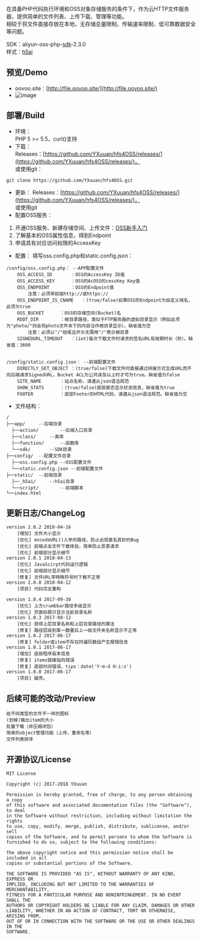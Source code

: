 在具备PHP代码执行环境和OSS对象存储服务的条件下，作为云HTTP文件服务器，提供简单的文件列表、上传下载、管理等功能。  
相较于将文件直接存放在本地，无存储总量限制、传输速率限制、低可靠数据安全等问题。
  
SDK：aliyun-oss-php-[sdk](https://promotion.aliyun.com/ntms/act/ossdoclist.html)-2.3.0  
样式：[h5ai](https://larsjung.de/h5ai/)

## 预览/Demo
* oovoo.site：[http://file.oovoo.site/](http://file.oovoo.site/)
* ![image](https://yxuuan.github.io/hfs4oss-demo/demo.png)

## 部署/Build
* 环境：  
PHP 5 >= 5.5，curl()支持
* 下载：  
Releases：[https://github.com/YXuuan/hfs4OSS/releases/](https://github.com/YXuuan/hfs4OSS/releases/)，  
或使用git：
~~~
git clone https://github.com/YXuuan/hfs4OSS.git
~~~
* 更新：
Releases：[https://github.com/YXuuan/hfs4OSS/releases/](https://github.com/YXuuan/hfs4OSS/releases/)，  
或使用git
* 配置OSS服务：
1. 开通OSS服务、新建存储空间、上传文件：[OSS新手入门](https://promotion.aliyun.com/ntms/ossedu2.html)
2. 了解基本的OSS属性信息，得到Endpoint
3. 申请具有对应访问权限的AccessKey
* 配置：
填写oss.config.php和static.config.json：
~~~
/config/oss.config.php：	--APP配置文件
	OSS_ACCESS_ID		：OSS的AccessKey ID值
	OSS_ACCESS_KEY		：OSS的AcOSS的cessKey Key值
	OSS_ENDPOINT		：OSS的Endpoint值
		注意：必须带前缀http://或https://
	OSS_ENDPOINT_IS_CNAME	：(true/false)如果OSS的Endpoint为自定义域名，此项为true
	OSS_BUCKET		：OSS的存储空间(Bucket)名
	ROOT_DIR		：根目录路径，类似于FTP服务器的虚拟目录显示（例如此项为"photo/"则会将photo文件夹下的内容当作根目录显示）。缺省值为空
		注意：必须以"/"结尾且开头无需用"/"表示根目录
	SIGNEDURL_TIMEOUT   ：(int)每次下载文件时请求的签名URL有效期时长（秒）。缺省值：3600


/config/static.config.json：	--前端配置文件
	DIRECTLY_GET_OBJECT	：(true/false)下载文件时直接通过拼接方式生成URL而不向后端请求SignedURL，Bucket ACL为公共读及以上时才可为true。缺省值为false
	SITE_NAME		：站点名称，请遵从json语法规范
	SHOW_STATS		：(true/false)底部是否显示状态信息，缺省值为true
	FOOTER			：底部Footer的HTML代码，请遵从json语法规范。缺省值为空
~~~
* 文件结构：
```
/
├──app/		--后端目录
  ├──action/		--后端入口目录
  ├──class/		--类库
  ├──function/		--函数库
  └──sdk/		--SDK目录
├──config/	--配置文件目录
  ├──oss.config.php	--OSS配置文件
  └──static.config.json	--前端配置文件
├──static/	--前端目录
  ├──_h5ai/		--h5ai目录
  └──script/		--前端脚本
└──index.html
```

## 更新日志/ChangeLog
```
version 2.0.2 2018-04-16
	[增加] 文件大小显示
	[优化] encodeURL()入参的路径，防止出现莫名其妙的Bug
	[优化] 前端点击文件下载体验，简单防止恶意请求
	[优化] 前端部分显示细节
version 2.0.1 2018-04-13
	[优化] JavaScirpt代码运行逻辑
	[优化] 前端部分显示细节
	[修复] 文件URL带特殊符号时下载不正常
version 2.0.0 2018-04-12
	[项目] 代码完全重构

version 1.0.4 2017-09-30
	[优化] 上方crumbbar路径多级显示
	[优化] 页面标题只显示当前目录名称
version 1.0.3 2017-08-12
	[优化] 获得上层目录名称和上层目录路径的算法
	[修复] 路径层级到某一数量后上一级文件夹名称显示不正常
version 1.0.2 2017-06-17
	[修复] folder或item不存在时遍历数组产生报错信息
version 1.0.1 2017-06-17
	[增加] 底部程序版本信息
	[修复] items链接指向错误
	[修复] 底部时间错误，tips：date('Y-m-d H:i:s')
version 1.0.0 2017-06-17
	[项目] 破壳。
```

## 后续可能的改动/Preview
```
给不同类型的文件不一样的图标
(划掉)输出item的大小
批量下载（非压缩闭包）
简单的object管理功能（上传，重命名等）
文件列表排序
```

## 开源协议/License
```
MIT License

Copyright (c) 2017-2018 YXuuan

Permission is hereby granted, free of charge, to any person obtaining a copy
of this software and associated documentation files (the "Software"), to deal
in the Software without restriction, including without limitation the rights
to use, copy, modify, merge, publish, distribute, sublicense, and/or sell
copies of the Software, and to permit persons to whom the Software is
furnished to do so, subject to the following conditions:

The above copyright notice and this permission notice shall be included in all
copies or substantial portions of the Software.

THE SOFTWARE IS PROVIDED "AS IS", WITHOUT WARRANTY OF ANY KIND, EXPRESS OR
IMPLIED, INCLUDING BUT NOT LIMITED TO THE WARRANTIES OF MERCHANTABILITY,
FITNESS FOR A PARTICULAR PURPOSE AND NONINFRINGEMENT. IN NO EVENT SHALL THE
AUTHORS OR COPYRIGHT HOLDERS BE LIABLE FOR ANY CLAIM, DAMAGES OR OTHER
LIABILITY, WHETHER IN AN ACTION OF CONTRACT, TORT OR OTHERWISE, ARISING FROM,
OUT OF OR IN CONNECTION WITH THE SOFTWARE OR THE USE OR OTHER DEALINGS IN THE
SOFTWARE.
```